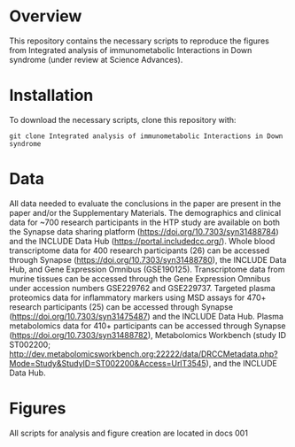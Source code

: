 # Overview
This repository contains the necessary scripts to reproduce the figures from Integrated analysis of immunometabolic Interactions in Down syndrome (under review at Science Advances).

# Installation 
To download the  necessary scripts, clone this repository with:

``` 
git clone Integrated analysis of immunometabolic Interactions in Down syndrome

```

# Data

All data needed to evaluate the conclusions in the paper are present in the paper and/or the Supplementary Materials. 
The demographics and clinical data for ~700 research participants in the HTP study are available on both the Synapse data sharing platform (https://doi.org/10.7303/syn31488784) and the INCLUDE Data Hub (https://portal.includedcc.org/). 
Whole blood transcriptome data for 400 research participants (26) can be accessed through Synapse (https://doi.org/10.7303/syn31488780), the INCLUDE Data Hub, and Gene Expression Omnibus (GSE190125). Transcriptome data from murine tissues can be accessed through the Gene Expression Omnibus under accession numbers GSE229762 and GSE229737. 
Targeted plasma proteomics data for inflammatory markers using MSD assays for 470+ research participants (25) can be accessed through Synapse (https://doi.org/10.7303/syn31475487) and the INCLUDE Data Hub. 
Plasma metabolomics data for 410+ participants can be accessed through Synapse (https://doi.org/10.7303/syn31488782), Metabolomics Workbench (study ID ST002200; http://dev.metabolomicsworkbench.org:22222/data/DRCCMetadata.php?Mode=Study&StudyID=ST002200&Access=UrlT3545), and the INCLUDE Data Hub. 


# Figures
All scripts for analysis and figure creation are located in docs
001



